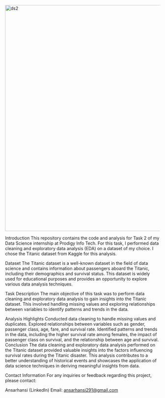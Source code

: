 
<img width="736" alt="ds2" src="https://github.com/user-attachments/assets/0aef7eb5-8d2e-4cef-8f9b-6fdd73b907f7">

Introduction
This repository contains the code and analysis for Task 2 of my Data Science internship at Prodigy Info Tech. For this task, I performed data cleaning and exploratory data analysis (EDA) on a dataset of my choice. I chose the Titanic dataset from Kaggle for this analysis.

Dataset
The Titanic dataset is a well-known dataset in the field of data science and contains information about passengers aboard the Titanic, including their demographics and survival status. This dataset is widely used for educational purposes and provides an opportunity to explore various data analysis techniques.

Task Description
The main objective of this task was to perform data cleaning and exploratory data analysis to gain insights into the Titanic dataset. This involved handling missing values and exploring relationships between variables to identify patterns and trends in the data.

Analysis Highlights
Conducted data cleaning to handle missing values and duplicates.
Explored relationships between variables such as gender, passenger class, age, fare, and survival rate.
Identified patterns and trends in the data, including the higher survival rate among females, the impact of passenger class on survival, and the relationship between age and survival.
Conclusion
The data cleaning and exploratory data analysis performed on the Titanic dataset provided valuable insights into the factors influencing survival rates during the Titanic disaster. This analysis contributes to a better understanding of historical events and showcases the application of data science techniques in deriving meaningful insights from data.

Contact Information
For any inquiries or feedback regarding this project, please contact:

Ansarhansi (LinkedIn)
Email: ansarhansi291@gmail.com
